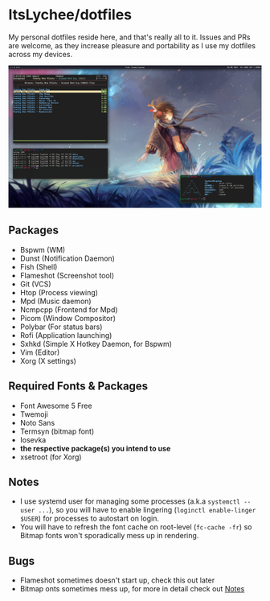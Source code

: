 # ItsLychee/dotfiles

My personal dotfiles reside here, and that's really all to it. Issues and PRs
are welcome, as they increase pleasure and portability as I use my dotfiles across
my devices.

![Screenshot of my Arch setup utilizing my dotfiles](https://raw.githubusercontent.com/ItsLychee/dotfiles/main/screenshot.png)

## Packages

- Bspwm (WM)
- Dunst (Notification Daemon)
- Fish (Shell)
- Flameshot (Screenshot tool)
- Git (VCS)
- Htop (Process viewing)
- Mpd (Music daemon)
- Ncmpcpp (Frontend for Mpd)
- Picom (Window Compositor)
- Polybar (For status bars)
- Rofi (Application launching)
- Sxhkd (Simple X Hotkey Daemon, for Bspwm)
- Vim (Editor)
- Xorg (X settings)

## Required Fonts & Packages

- Font Awesome 5 Free
- Twemoji
- Noto Sans
- Termsyn (bitmap font)
- Iosevka
- **the respective package(s) you intend to use**
- xsetroot (for Xorg)


## Notes
- I use systemd user for managing some processes (a.k.a `systemctl --user ...`), so you will have to enable lingering (`loginctl enable-linger $USER`) for processes to autostart on login.
- You will have to refresh the font cache on root-level (`fc-cache -fr`) so Bitmap fonts won't sporadically mess up in rendering.


## Bugs
- Flameshot sometimes doesn't start up, check this out later
- Bitmap onts sometimes mess up, for more in detail check out [Notes](###Notes)

